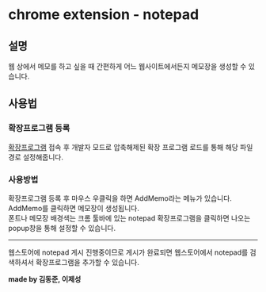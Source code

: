 # chrome extension - notepad

## 설명
웹 상에서 메모를 하고 싶을 때 간편하게 어느 웹사이트에서든지 메모장을 생성할 수 있습니다.  
  
## 사용법
### 확장프로그램 등록  
[확장프로그램](chrome://extensions/) 접속 후 개발자 모드로 압축해제된 확장 프로그램 로드를 통해 해당 파일 경로 설정해줍니다.  
  
### 사용방법
확장프로그램 등록 후 마우스 우클릭을 하면 AddMemo라는 메뉴가 있습니다.  
AddMemo를 클릭하면 메모장이 생성됩니다.  
폰트나 메모장 배경색는 크롬 툴바에 있는 notepad 확장프로그램을 클릭하면 나오는 popup창을 통해 설정할 수 있습니다.  

---
웹스토어에 notepad 게시 진행중이므로 게시가 완료되면 웹스토어에서 notepad를 검색하셔서 확장프로그램을 추가할 수 있습니다.
  
<b>made by 김동준, 이제성</b>
